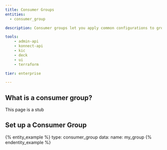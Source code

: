 ```yaml
---
title: Consumer Groups
entities:
  - consumer_group

description: Consumer groups let you apply common configurations to groups of consumers, such as rate limiting policies or request and response transformation. 

tools:
    - admin-api
    - konnect-api
    - kic
    - deck
    - ui
    - terraform

tier: enterprise

---
```


## What is a consumer group?

This page is a stub

## Set up a Consumer Group

{% entity_example %}
type: consumer_group
data:
    name: my_group
{% endentity_example %}
